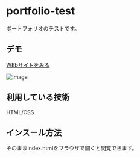 portfolio-test
====

ポートフォリオのテストです。

## デモ
[WEbサイトをみる](https://portfolio-fu.herokuapp.com/)

![image](https://user-images.githubusercontent.com/85628809/123758354-cc3df180-d8f9-11eb-8f66-64100edabdb6.png)

## 利用している技術
HTML/CSS

## インスール方法
そのままindex.htmlをブラウザで開くと閲覧できます。
